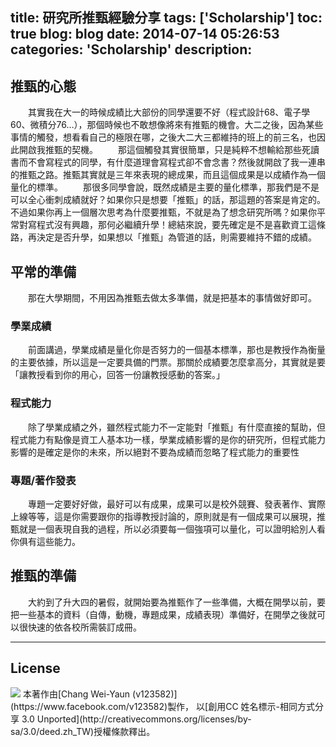 title: 研究所推甄經驗分享
tags: ['Scholarship']
toc: true
blog: blog
date: 2014-07-14 05:26:53
categories: 'Scholarship'
description:
---

## 推甄的心態
　　其實我在大一的時候成績比大部份的同學還要不好（程式設計68、電子學60、微積分76…），那個時候也不敢想像將來有推甄的機會。大二之後，因為某些事情的觸發，想看看自己的極限在哪，之後大二大三都維持的班上的前三名，也因此開啟我推甄的契機。
　　那這個觸發其實很簡單，只是純粹不想輸給那些死讀書而不會寫程式的同學，有什麼道理會寫程式卻不會念書？然後就開啟了我一連串的推甄之路。推甄其實就是三年來表現的總成果，而且這個成果是以成績作為一個量化的標準。
　　那很多同學會說，既然成績是主要的量化標準，那我們是不是可以全心衝刺成績就好？如果你只是想要「推甄」的話，那這題的答案是肯定的。不過如果你再上一個層次思考為什麼要推甄，不就是為了想念研究所嗎？如果你平常對寫程式沒有興趣，那何必繼續升學！總結來說，要先確定是不是喜歡資工這條路，再決定是否升學，如果想以「推甄」為管道的話，則需要維持不錯的成績。

## 平常的準備
　　那在大學期間，不用因為推甄去做太多準備，就是把基本的事情做好即可。

### 學業成績
　　前面講過，學業成績是量化你是否努力的一個基本標準，那也是教授作為衡量的主要依據，所以這是一定要具備的門票。那關於成績要怎麼拿高分，其實就是要「讓教授看到你的用心，回答一份讓教授感動的答案。」
### 程式能力
　　除了學業成績之外，雖然程式能力不一定能對「推甄」有什麼直接的幫助，但程式能力有點像是資工人基本功一樣，學業成績影響的是你的研究所，但程式能力影響的是確定是你的未來，所以絕對不要為成績而忽略了程式能力的重要性
### 專題/著作發表
　　專題一定要好好做，最好可以有成果，成果可以是校外競賽、發表著作、實際上線等等，這是你需要跟你的指導教授討論的，原則就是有一個成果可以展現，推甄就是一個表現自我的過程，所以必須要每一個強項可以量化，可以證明給別人看你俱有這些能力。

## 推甄的準備
　　大約到了升大四的暑假，就開始要為推甄作了一些準備，大概在開學以前，要把一些基本的資料（自傳，動機，專題成果，成績表現）準備好，在開學之後就可以很快速的依各校所需裝訂成冊。

---
## License

<img src="http://i.creativecommons.org/l/by-sa/3.0/88x31.png" style="    margin: 0;">
本著作由[Chang Wei-Yaun (v123582)](https://www.facebook.com/v123582)製作，
以[創用CC 姓名標示-相同方式分享 3.0 Unported](http://creativecommons.org/licenses/by-sa/3.0/deed.zh_TW)授權條款釋出。